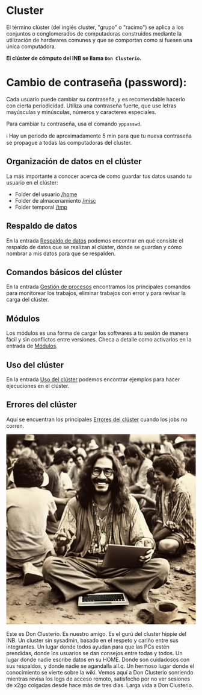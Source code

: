 Cluster
=======

El término clúster (del inglés cluster, "grupo" o "racimo") se aplica a los conjuntos o conglomerados de computadoras construidos mediante la utilización de hardwares comunes y que se comportan como si fuesen una única computadora.

**El clúster de cómputo del INB se llama `Don Clusterio`.**


# Cambio de contraseña (password):
Cada usuario puede cambiar su contraseña, y es recomendable hacerlo con cierta periodicidad. Utiliza una contraseña fuerte, que use letras mayúsculas y minúsculas, números y caracteres especiales. 

Para cambiar tu contraseña, usa el comando `yppasswd`.

:information_source: Hay un periodo de aproximadamente 5 min para que tu nueva contraseña se propague a todas las computadoras del cluster.

## Organización de datos en el clúster

La más importante a conocer acerca de como guardar tus datos usando tu usuario en el clúster:
+ Folder del usuario [/home](./Clúster:-Folder-usuario-(home))
+ Folder de almacenamiento [/misc](./Clúster:-Folder-almacenamiento-(misc))
+ Folder temporal [/tmp](./Clúster:-Folder-temporal-(tmp))

## Respaldo de datos

En la entrada [Respaldo de datos](./Clúster:-Respaldo-de-datos) podemos encontrar en qué consiste el respaldo de datos que se realizan al clúster, dónde se guardan y cómo nombrar a mis datos para que se respalden.

## Comandos básicos del clúster

En la entrada  [Gestión de procesos](./Bash:-Gestión-de-procesos) encontramos los principales comandos para monitorear los trabajos, eliminar trabajos con error y para revisar la carga del clúster.

## Módulos

Los módulos es una forma de cargar los softwares a tu sesión de manera fácil y sin conflictos entre versiones. Checa a detalle como activarlos en la entrada de [Módulos](https://github.com/c13inb/c13inb.github.io/wiki/Modules).


## Uso del clúster

En la entrada [Uso del clúster](./Clúster:-Uso-del-clúster) podemos encontrar ejemplos para hacer ejecuciones en el clúster.

## Errores del clúster

Aquí se encuentran los principales [Errores del clúster](./Clúster:-Errores-del-clúster) cuando los jobs no corren.


![](https://github.com/c13inb/c13inb.github.io/blob/master/images/donClusterio_01.png)

Este es Don Clusterio. Es nuestro amigo. Es el gurú del cluster hippie del INB. Un cluster sin sysadmin, basado en el respeto y cariño entre sus integrantes. Un lugar donde todos ayudan para que las PCs estén prendidas, donde los usuarios se dan consejos entre todas y todos. Un lugar donde nadie escribe datos en su HOME. Donde son cuidadosos con sus respaldos, y donde nadie se agandalla all.q. Un hermoso lugar donde el conocimiento se vierte sobre la wiki. Vemos aquí a Don Clusterio sonriendo mientras revisa los logs de acceso remoto, satisfecho por no ver sesiones de x2go colgadas desde hace más de tres días. Larga vida a Don Clusterio.
